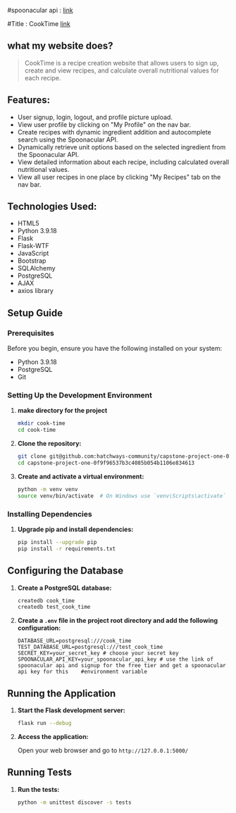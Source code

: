 
#spoonacular api :
[link](https://spoonacular.com/food-api/docs)

#Title : CookTime [link](https://capstone-one-aczl.onrender.com/)


## what my website does?
> CookTime is a recipe creation website that allows users to sign up, create and view recipes, and calculate overall nutritional values for each recipe.

## Features:
* User signup, login, logout, and profile picture upload.
* View user profile by clicking on "My Profile" on the nav bar.
* Create recipes with dynamic ingredient addition and autocomplete search using the Spoonacular API.
* Dynamically retrieve unit options based on the selected ingredient from the Spoonacular API.
* View detailed information about each recipe, including calculated overall nutritional values.
* View all user recipes in one place by clicking "My Recipes" tab on the nav bar.

## Technologies Used:
* HTML5
* Python 3.9.18
* Flask
* Flask-WTF
* JavaScript
* Bootstrap
* SQLAlchemy
* PostgreSQL
* AJAX
* axios library

## Setup Guide

### Prerequisites

Before you begin, ensure you have the following installed on your system:
* Python 3.9.18
* PostgreSQL
* Git
  

### Setting Up the Development Environment

1. **make directory for the project**
    
    ```bash
    mkdir cook-time
    cd cook-time
    ```
2. **Clone the repository:**

    ```bash
    git clone git@github.com:hatchways-community/capstone-project-one-0f9f96537b3c4085b054b1106e834613.git
    cd capstone-project-one-0f9f96537b3c4085b054b1106e834613
    ```

3. **Create and activate a virtual environment:**

    ```bash
    python -m venv venv
    source venv/bin/activate  # On Windows use `venv\Scripts\activate`
    ```

### Installing Dependencies

1. **Upgrade pip and install dependencies:**

    ```bash
    pip install --upgrade pip
    pip install -r requirements.txt
    ```

## Configuring the Database

1. **Create a PostgreSQL database:**

    ```bash
    createdb cook_time
    createdb test_cook_time
    ```

2. **Create a `.env` file in the project root directory and add the following configuration:**

    ```env
    DATABASE_URL=postgresql:///cook_time
    TEST_DATABASE_URL=postgresql:///test_cook_time
    SECRET_KEY=your_secret_key # choose your secret key
    SPOONACULAR_API_KEY=your_spoonacular_api_key # use the link of spoonacular api and signup for the free tier and get a spoonacular api key for this    #environment variable
    ```

## Running the Application

1. **Start the Flask development server:**

    ```bash
    flask run --debug
    ```

2. **Access the application:**

    Open your web browser and go to `http://127.0.0.1:5000/`

## Running Tests

1. **Run the tests:**
   
    ```bash
    python -m unittest discover -s tests
    ```

